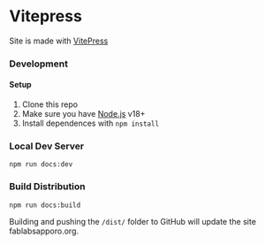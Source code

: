 # Vitepress

Site is made with [VitePress](https://vitepress.dev)

### Development

#### Setup

1. Clone this repo
2. Make sure you have [Node.js](https://nodejs.org/) v18+
3. Install dependences with `npm install`

### Local Dev Server

`npm run docs:dev`

### Build Distribution

`npm run docs:build`

Building and pushing the `/dist/` folder to GitHub will update the site fablabsapporo.org.
